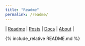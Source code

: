 ```yaml
---
title: "Readme"
permalink: /readme/
---
```


| [Readme] | [Posts] | [Docs] | [About] |

[Readme]: <https://kotano.github.io/Tempo/readme>
[Posts]: <https://kotano.github.io/Tempo/posts>
[Docs]: <https://kotano.github.io/Tempo/docs>
[About]: <https://kotano.github.io/Tempo/about>

{% include_relative README.md %}

